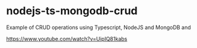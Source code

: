 # nodejs-ts-mongodb-crud
Example of CRUD operations using Typescript, NodeJS and MongoDB and 

https://www.youtube.com/watch?v=UipIQ81kabs
